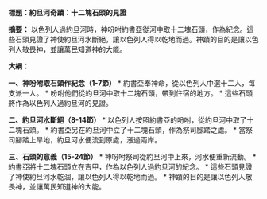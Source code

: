**標題：約旦河奇蹟：十二塊石頭的見證**

**摘要：**
以色列人過約旦河時，神吩咐約書亞從河中取十二塊石頭，作為紀念。這些石頭見證了神使約旦河水斷絕，讓以色列人得以乾地而過。神蹟的目的是讓以色列人敬畏神，並讓萬民知道神的大能。

**大綱：**

**一、神吩咐取石頭作紀念（1-7節）**
    * 約書亞奉神命，從以色列人中選十二人，每支派一人。
    * 吩咐他們從約旦河中取十二塊石頭，帶到住宿的地方。
    * 這些石頭將作為以色列人過約旦河的見證。

**二、約旦河水斷絕（8-14節）**
    * 以色列人按照約書亞的吩咐，從約旦河中取了十二塊石頭。
    * 約書亞另在約旦河中立了十二塊石頭，作為祭司腳踏之處。
    * 當祭司腳踏上旱地，約旦河水便流到原處，漲過兩岸。

**三、石頭的意義（15-24節）**
    * 神吩咐祭司從約旦河中上來，河水便重新流動。
    * 約書亞將十二塊石頭立在吉甲，作為以色列人過約旦河的紀念。
    * 這些石頭見證了神使約旦河水乾涸，讓以色列人得以乾地而過。
    * 神蹟的目的是讓以色列人敬畏神，並讓萬民知道神的大能。